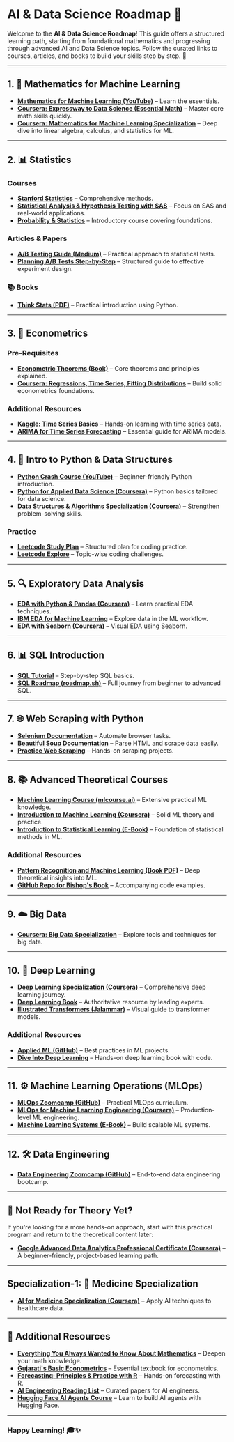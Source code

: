 # AI & Data Science Roadmap 🚀

Welcome to the **AI & Data Science Roadmap**! This guide offers a structured learning path, starting from foundational mathematics and progressing through advanced AI and Data Science topics. Follow the curated links to courses, articles, and books to build your skills step by step. 🌟

---

## 1. 📐 Mathematics for Machine Learning
- **[Mathematics for Machine Learning (YouTube)](https://www.youtube.com/watch?v=LwCRRUa8yTU)** – Learn the essentials.
- **[Coursera: Expressway to Data Science (Essential Math)](https://www.coursera.org/specializations/expressway-to-data-science-essential-math)** – Master core math skills quickly.
- **[Coursera: Mathematics for Machine Learning Specialization](https://www.coursera.org/specializations/mathematics-machine-learning)** – Deep dive into linear algebra, calculus, and statistics for ML.

---

## 2. 📊 Statistics
### Courses
- **[Stanford Statistics](https://www.coursera.org/learn/stanford-statistics)** – Comprehensive methods.
- **[Statistical Analysis & Hypothesis Testing with SAS](https://www.coursera.org/learn/statistical-analysis-hypothesis-testing-sas)** – Focus on SAS and real-world applications.
- **[Probability & Statistics](https://www.coursera.org/learn/probability-statistics)** – Introductory course covering foundations.

### Articles & Papers
- **[A/B Testing Guide (Medium)](https://vkteam.medium.com/practitioners-guide-to-statistical-tests-ed2d580ef04f#1e3b)** – Practical approach to statistical tests.
- **[Planning A/B Tests Step-by-Step](https://towardsdatascience.com/step-by-step-for-planning-an-a-b-test-ef3c93143c0b)** – Structured guide to effective experiment design.

### 📚 Books
- **[Think Stats (PDF)](https://greenteapress.com/thinkstats/thinkstats.pdf)** – Practical introduction using Python.

---

## 3. 📖 Econometrics
### Pre-Requisites
- **[Econometric Theorems (Book)](https://bookdown.org/ts_robinson1994/10EconometricTheorems/)** – Core theorems and principles explained.
- **[Coursera: Regressions, Time Series, Fitting Distributions](https://www.coursera.org/learn/erasmus-econometrics)** – Build solid econometrics foundations.

### Additional Resources
- **[Kaggle: Time Series Basics](https://www.kaggle.com/learn/time-series)** – Hands-on learning with time series data.
- **[ARIMA for Time Series Forecasting](https://machinelearningmastery.com/arima-for-time-series-forecasting-with-python/)** – Essential guide for ARIMA models.

---

## 4. 🐍 Intro to Python & Data Structures
- **[Python Crash Course (YouTube)](https://www.youtube.com/watch?v=rfscVS0vtbw)** – Beginner-friendly Python introduction.
- **[Python for Applied Data Science (Coursera)](https://www.coursera.org/learn/python-for-applied-data-science-ai)** – Python basics tailored for data science.
- **[Data Structures & Algorithms Specialization (Coursera)](https://www.coursera.org/specializations/algorithms)** – Strengthen problem-solving skills.

### Practice
- **[Leetcode Study Plan](https://leetcode.com/studyplan/)** – Structured plan for coding practice.
- **[Leetcode Explore](https://leetcode.com/explore/learn/)** – Topic-wise coding challenges.

---

## 5. 🔍 Exploratory Data Analysis
- **[EDA with Python & Pandas (Coursera)](https://www.coursera.org/projects/exploratory-data-analysis-python-pandas)** – Learn practical EDA techniques.
- **[IBM EDA for Machine Learning](https://www.coursera.org/learn/ibm-exploratory-data-analysis-for-machine-learning)** – Explore data in the ML workflow.
- **[EDA with Seaborn (Coursera)](https://www.coursera.org/projects/exploratory-data-analysis-seaborn)** – Visual EDA using Seaborn.

---

## 6. 📊 SQL Introduction
- **[SQL Tutorial](https://www.sqltutorial.org/)** – Step-by-step SQL basics.
- **[SQL Roadmap (roadmap.sh)](https://roadmap.sh/sql)** – Full journey from beginner to advanced SQL.

---

## 7. 🌐 Web Scraping with Python
- **[Selenium Documentation](https://selenium-python.readthedocs.io/index.html)** – Automate browser tasks.
- **[Beautiful Soup Documentation](https://tedboy.github.io/bs4_doc/index.html)** – Parse HTML and scrape data easily.
- **[Practice Web Scraping](https://www.scrapingcourse.com/ecommerce/)** – Hands-on scraping projects.

---

## 8. 📚 Advanced Theoretical Courses
- **[Machine Learning Course (mlcourse.ai)](https://mlcourse.ai/book/index.html)** – Extensive practical ML knowledge.
- **[Introduction to Machine Learning (Coursera)](https://www.coursera.org/specializations/machine-learning-introduction)** – Solid ML theory and practice.
- **[Introduction to Statistical Learning (E-Book)](https://www.statlearning.com/)** – Foundation of statistical methods in ML.

### Additional Resources
- **[Pattern Recognition and Machine Learning (Book PDF)](https://www.microsoft.com/en-us/research/uploads/prod/2006/01/Bishop-Pattern-Recognition-and-Machine-Learning-2006.pdf)** – Deep theoretical insights into ML.
- **[GitHub Repo for Bishop's Book](https://github.com/gerdm/prml)** – Accompanying code examples.

---

## 9. ☁️ Big Data
- **[Coursera: Big Data Specialization](https://www.coursera.org/specializations/big-data)** – Explore tools and techniques for big data.

---

## 10. 🔬 Deep Learning
- **[Deep Learning Specialization (Coursera)](https://www.coursera.org/specializations/deep-learning)** – Comprehensive deep learning journey.
- **[Deep Learning Book](https://www.deeplearningbook.org/)** – Authoritative resource by leading experts.
- **[Illustrated Transformers (Jalammar)](https://jalammar.github.io/illustrated-transformer/)** – Visual guide to transformer models.

### Additional Resources
- **[Applied ML (GitHub)](https://github.com/eugeneyan/applied-ml)** – Best practices in ML projects.
- **[Dive Into Deep Learning](https://d2l.ai)** – Hands-on deep learning book with code.

---

## 11. ⚙️ Machine Learning Operations (MLOps)
- **[MLOps Zoomcamp (GitHub)](https://github.com/DataTalksClub/mlops-zoomcamp)** – Practical MLOps curriculum.
- **[MLOps for Machine Learning Engineering (Coursera)](https://www.coursera.org/specializations/machine-learning-engineering-for-production-mlops)** – Production-level ML engineering.
- **[Machine Learning Systems (E-Book)](https://mlsysbook.ai)** – Build scalable ML systems.

---

## 12. 🛠 Data Engineering
- **[Data Engineering Zoomcamp (GitHub)](https://github.com/DataTalksClub/data-engineering-zoomcamp/)** – End-to-end data engineering bootcamp.

---

## **🧭 Not Ready for Theory Yet?**
If you're looking for a more hands-on approach, start with this practical program and return to the theoretical content later:

- **[Google Advanced Data Analytics Professional Certificate (Coursera)](https://www.coursera.org/professional-certificates/google-advanced-data-analytics)** – A beginner-friendly, project-based learning path.

---

## Specialization-1: 🏥 Medicine Specialization
- **[AI for Medicine Specialization (Coursera)](https://www.coursera.org/specializations/ai-for-medicine)** – Apply AI techniques to healthcare data.

---

## 📖 Additional Resources
- **[Everything You Always Wanted to Know About Mathematics](https://www.math.cmu.edu/~jmackey/151_128/bws_book.pdf)** – Deepen your math knowledge.
- **[Gujarati's Basic Econometrics](https://www.cbpbu.ac.in/userfiles/file/2020/STUDY_MAT/ECO/1.pdf)** – Essential textbook for econometrics.
- **[Forecasting: Principles & Practice with R](https://otexts.com/fpp3/)** – Hands-on forecasting with R.
- **[AI Engineering Reading List](https://www.latent.space/p/2025-papers)** – Curated papers for AI engineers.
- **[Hugging Face AI Agents Course](https://huggingface.co/learn/agents-course/unit0/introduction)** – Learn to build AI agents with Hugging Face.

---

### Happy Learning! 🎓✨

